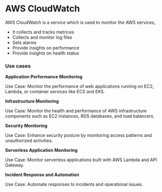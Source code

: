 # AWS CloudWatch

AWS CloudWatch is a service which is used to monitor the AWS services, 

- It collects and tracks metrices 
- Collects and monitor log files
- Sets alarms
- Provide insights on performance
- Provide insights on health status

### Use cases

**Application Performance Monitoring**

Use Case: Monitor the performance of web applications running on EC2, Lambda, or container services like ECS and EKS.

**Infrastructure Monitoring**

Use Case: Monitor the health and performance of AWS infrastructure components such as EC2 instances, RDS databases, and load balancers.

**Security Monitoring**

Use Case: Enhance security posture by monitoring access patterns and unauthorized activities.

**Serverless Application Monitoring**

Use Case: Monitor serverless applications built with AWS Lambda and API Gateway.

**Incident Response and Automation**

Use Case: Automate responses to incidents and operational issues.